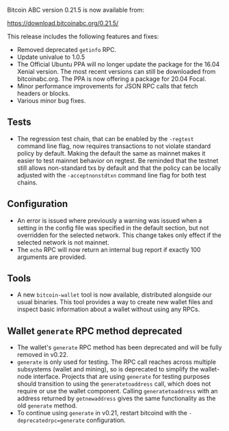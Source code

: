 Bitcoin ABC version 0.21.5 is now available from:

  <https://download.bitcoinabc.org/0.21.5/>

This release includes the following features and fixes:
 - Removed deprecated `getinfo` RPC.
 - Update univalue to 1.0.5
 - The Official Ubuntu PPA will no longer update the package for the 16.04
   Xenial version. The most recent versions can still be downloaded from
   bitcoinabc.org. The PPA is now offering a package for 20.04 Focal.
 - Minor performance improvements for JSON RPC calls that fetch headers or blocks.
 - Various minor bug fixes.

Tests
-----
 - The regression test chain, that can be enabled by the `-regtest` command line
   flag, now requires transactions to not violate standard policy by default.
   Making the default the same as mainnet makes it easier to test mainnet
   behavior on regtest. Be reminded that the testnet still allows non-standard
   txs by default and that the policy can be locally adjusted with the
   `-acceptnonstdtxn` command line flag for both test chains.

Configuration
-------------
 - An error is issued where previously a warning was issued when a setting in
   the config file was specified in the default section, but not overridden for
   the selected network. This change takes only effect if the selected network
   is not mainnet.
 - The `echo` RPC will now return an internal bug report if exactly 100
   arguments are provided.

Tools
-----
 - A new `bitcoin-wallet` tool is now available, distributed alongside our usual binaries.
   This tool provides a way to create new wallet files and inspect basic information about
   a wallet without using any RPCs.

Wallet `generate` RPC method deprecated
---------------------------------------
 - The wallet's `generate` RPC method has been deprecated and will be fully
   removed in v0.22.
 - `generate` is only used for testing. The RPC call reaches across multiple
    subsystems (wallet and mining), so is deprecated to simplify the
    wallet-node interface. Projects that are using `generate` for testing
    purposes should transition to using the `generatetoaddress` call, which
    does not require or use the wallet component. Calling `generatetoaddress`
    with an address returned by `getnewaddress` gives the same functionality as
    the old `generate` method.
 - To continue using `generate` in v0.21, restart bitcoind with the
   `-deprecatedrpc=generate` configuration.

